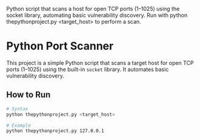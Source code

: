 Python script that scans a host for open TCP ports (1–1025) using the socket library, automating basic vulnerability discovery. Run with python thepythonproject.py <target_host> to perform a scan. 

# Python Port Scanner

This project is a simple Python script that scans a target host for open TCP ports (1–1025) using the built-in `socket` library. It automates basic vulnerability discovery.

## How to Run
```bash
# Syntax
python thepythonproject.py <target_host>

# Example
python thepythonproject.py 127.0.0.1
